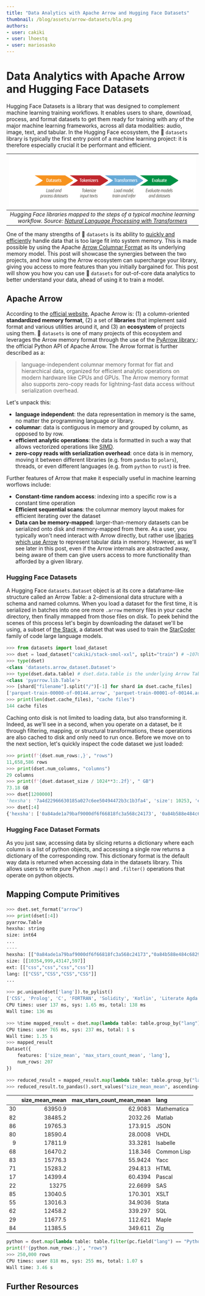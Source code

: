 ```yaml
---
title: "Data Analytics with Apache Arrow and Hugging Face Datasets" 
thumbnail: /blog/assets/arrow-datasets/bla.png
authors:
- user: cakiki
- user: lhoestq
- user: mariosasko
---
```


# Data Analytics with Apache Arrow and Hugging Face Datasets

<!-- {blog_metadata} -->
<!-- {authors} -->

Hugging Face Datasets is a library that was designed to complement machine learning training workflows. It enables users to share, download, process, and format datasets to get them ready for training with any of the major machine learning frameworks, across all data modalities: audio, image, text, and tabular. In the Hugging Face ecosystem, the 🤗 `datasets` library is typically the first entry point of a machine learning project: it is therefore especially crucial it be performant and efficient.

| ![HF Libraries](./assets/arrow-datasets/hf-libraries.png) |
|:--:|
| <i>Hugging Face libraries mapped to the steps of a typical machine learning workflow. Source: <a href="https://github.com/nlp-with-transformers" rel="noopener" target="_blank" >Natural Language Processing with Transformers</a></i>|

One of the many strengths of 🤗 `datasets` is its ability to [quickly and efficiently](https://huggingface.co/docs/datasets/about_arrow) handle data that is too large fit into system memory. This is made possible by using the Apache [Arrow Columnar Format](https://arrow.apache.org/docs/format/Columnar.html) as its underlying memory model. This post will showcase the synergies between the two projects, and how using the Arrow ecosystem can supercharge your library, giving you access to more features than you initially bargained for. This post will show you how you can use 🤗 `datasets` for out-of-core data analytics to better understand your data, ahead of using it to train a model.

## Apache Arrow

According to the [official website](https://arrow.apache.org/), Apache Arrow is: (1) a column-oriented **standardized memory format**, (2) a set of **libraries** that implement said format and various utilities around it, and (3) an **ecosystem** of projects using them. 🤗 `datasets` is one of many projects of this ecosystem and leverages the Arrow memory format through the use of the [PyArrow library ](https://arrow.apache.org/docs/python/index.html): the official Python API of Apache Arrow. The Arrow format is further described as a:

> language-independent columnar memory format for flat and hierarchical data, organized for efficient analytic operations on modern hardware like CPUs and GPUs. The Arrow memory format also supports zero-copy reads for lightning-fast data access without serialization overhead.

Let's unpack this:

- **language independent**: the data representation in memory is the same, no matter the programming language or library.
- **columnar**: data is contiguous in memory and grouped by column, as opposed to by row.
- **efficient analytic operations**: the data is formatted in such a way that allows vectorized operations like [SIMD](https://en.wikipedia.org/wiki/Single_instruction,_multiple_data).
- **zero-copy reads with serialization overhead**: once data is in memory, moving it between different libraries (e.g. from `pandas` to `polars`), threads, or even different languages (e.g. from `python` to `rust`) is free.

Further features of Arrow that make it especially useful in machine learning worflows include:

- **Constant-time random access**: indexing into a specific row is a constant time operation
- **Efficient sequential scans**: the columnar memory layout makes for efficient iterating over the dataset
- **Data can be memory-mapped**: larger-than-memory datasets can be serialized onto disk and memory-mapped from there.
As a user, you typically won't need interact with Arrow directly, but rather use [libaries which use Arrow](https://arrow.apache.org/powered_by/) to represent tabular data in memory. However, as we'll see later in this post, even if the Arrow internals are abstracted away, being aware of them can give users access to more functionality than afforded by a given library.

<!-- | ![Serialization](https://arrow.apache.org/img/copy.png) | ![Standardization](https://arrow.apache.org/img/shared.png)
|:--:|:--:|
|<i>TODO</i>|<i>TODO</i>|
<div align="center"> Source: <a href="https://arrow.apache.org/overview/" rel="noopener" target="_blank" >Apache Arrow Overview</a></div> -->

### Hugging Face Datasets

A Hugging Face `datasets.Dataset` object is at its core a dataframe-like structure called an Arrow Table: a 2-dimensional data structure with a schema and named columns. When you load a dataset for the first time, it is serialized in batches into one ore more `.arrow` memory files in your cache directory, then finally mmapped from those files on disk. To peek behind the scenes of this process let's begin by downloading the dataset we'll be using, a subset of [the Stack](https://huggingface.co/datasets/bigcode/the-stack-dedup), a dataset that was used to train the [StarCoder](https://huggingface.co/bigcode/starcoder) family of code large language models.

```python
>>> from datasets import load_dataset
>>> dset = load_dataset("cakiki/stack-smol-xxl", split="train") # ~107GB of disk space required to run this
>>> type(dset)
<class 'datasets.arrow_dataset.Dataset'> 
>>> type(dset.data.table) # dset.data.table is the underlying Arrow Table
<class 'pyarrow.lib.Table'>
>>> [shard["filename"].split("/")[-1] for shard in dset.cache_files]
['parquet-train-00000-of-00144.arrow', 'parquet-train-00001-of-00144.arrow', ... ] # These are the serialized files on disk. (Output trimmed) 
>>> print(len(dset.cache_files), "cache files")
144 cache files
```

Caching onto disk is not limited to loading data, but also transforming it. Indeed, as we'll see in a second, when you operate on a dataset, be it through filtering, mapping, or structural transformations, these operations are also cached to disk and only need to run once. Before we move on to the next section, let's quickly inspect the code dataset we just loaded:

```python
>>> print(f'{dset.num_rows:,}', "rows")
11,658,586 rows
>>> print(dset.num_columns, "columns")
29 columns
>>> print(f'{dset.dataset_size / 1024**3:.2f}', " GB")
73.18 GB
>>> dset[1200000]
'hexsha': '7a4d22966630185a027c6ee50494472b3c1b3fa4', 'size': 10253, 'ext': 'jl', 'lang': 'Julia', 'max_stars_repo_path': 'src/cwv.jl' ...} # Indexing into a dataset returns the correspdonding row as a dictionary.
>>> dset[:4]
{'hexsha': ['0a84ade1a79baf9000df6f66818fc3a568c24173', '0a84b588e484c6829ab1a6706db302acd8514288', '0a89bca33bdfce1f07390d394915f18e0d901651', '0a96a3eeaa089f8582180f803252e3739ab2661d'], 'size': [10354, 999, 43147, 597], 'ext': ['css', 'css', 'css', 'css'], 'lang': ['CSS', 'CSS', 'CSS', 'CSS'], ...} # By default, slicing a dataset returns a dictionary of the columns as lists of regular python objects. Makes sense since arrow is a columnar format. (Output trimmed)
```

### Hugging Face Dataset Formats

As you just saw, accessing data by slicing returns a dictionary where each column is a list of python objects, and accessing a single row returns a dictionary of the corresponding row. This dictionary format is the default way data is returned when accessing data  in the datasets library. This allows users to write pure Python `.map()` and `.filter()` operations that operate on python objects. 

## Mapping Compute Primitives

```python
>>> dset.set_format("arrow")
>>> print(dset[:4])
pyarrow.Table
hexsha: string
size: int64
...
----
hexsha: [["0a84ade1a79baf9000df6f66818fc3a568c24173","0a84b588e484c6829ab1a6706db302acd8514288","0a89bca33bdfce1f07390d394915f18e0d901651","0a96a3eeaa089f8582180f803252e3739ab2661d"]]
size: [[10354,999,43147,597]]
ext: [["css","css","css","css"]]
lang: [["CSS","CSS","CSS","CSS"]]
...
```

```python
>>> pc.unique(dset['lang']).to_pylist()
['CSS', 'Prolog', 'C', 'FORTRAN', 'Solidity', 'Kotlin', 'Literate Agda', 'Julia', 'Java Server Pages', 'Isabelle', 'Idris', 'Lean', 'PowerShell', 'Go', 'Erlang', 'F#', 'Ada', 'Pascal', 'Perl', 'R', 'Protocol Buffer', 'CMake', 'SAS', 'Ruby', 'Rust', 'RMarkdown', 'C#', 'Smalltalk', 'Haskell', 'Maple', 'Mathematica', 'OCaml', 'Makefile', 'Lua', 'Literate CoffeeScript', 'Literate Haskell', 'reStructuredText', 'Racket', 'Standard ML', 'SystemVerilog', 'TeX', 'Awk', 'Assembly', 'Alloy', 'Agda', 'Emacs Lisp', 'Dart', 'Cuda', 'Bluespec', 'Augeas', 'Batchfile', 'Tcsh', 'Stan', 'Scala', 'Tcl', 'Stata', 'AppleScript', 'Shell', 'Clojure', 'Scheme', 'ANTLR', 'SPARQL', 'SQL', 'GLSL', 'Elm', 'Dockerfile', 'C++', 'CoffeeScript', 'Common Lisp', 'Elixir', 'Groovy', 'HTML', 'Java', 'JavaScript', 'Markdown', 'PHP', 'Python', 'TypeScript', 'Verilog', 'Visual Basic', 'VHDL', 'Thrift', 'Matlab', 'Yacc', 'Zig', 'XSLT', 'JSON', 'YAML']
CPU times: user 137 ms, sys: 1.65 ms, total: 138 ms
Wall time: 136 ms
```

```python
>>> %time mapped_result = dset.map(lambda table: table.group_by("lang").aggregate([("size", "mean"),("max_stars_count", "mean")]), batched=True, batch_size=100_000, num_proc=10)
CPU times: user 765 ms, sys: 237 ms, total: 1 s
Wall time: 1.35 s
>>> mapped_result
Dataset({
    features: ['size_mean', 'max_stars_count_mean', 'lang'],
    num_rows: 207
})
```

```python
>>> reduced_result = mapped_result.map(lambda table: table.group_by("lang").aggregate([("size_mean", "mean"),("max_stars_count_mean", "mean")]), batched=True, batch_size=None)
>>> reduced_result.to_pandas().sort_values("size_mean_mean", ascending=False).head(15)
```

|    |   size_mean_mean |   max_stars_count_mean_mean | lang        |
|---:|-----------------:|----------------------------:|:------------|
| 30 |          63950.9 |                     62.9083 | Mathematica |
| 82 |          38485.2 |                   2032.26   | Matlab      |
| 86 |          19765.3 |                    173.915  | JSON        |
| 80 |          18590.4 |                     28.0008 | VHDL        |
|  9 |          17811.9 |                     33.3281 | Isabelle    |
| 68 |          16470.2 |                    118.346  | Common Lisp |
| 83 |          15776.3 |                     55.9424 | Yacc        |
| 71 |          15283.2 |                    294.813  | HTML        |
| 17 |          14399.4 |                     60.4394 | Pascal      |
| 22 |          13275   |                     22.6699 | SAS         |
| 85 |          13040.5 |                    170.301  | XSLT        |
| 55 |          13016.3 |                     34.9036 | Stata       |
| 62 |          12458.2 |                    339.297  | SQL         |
| 29 |          11677.5 |                    112.621  | Maple       |
| 84 |          11385.5 |                    349.611  | Zig         |

```python
python = dset.map(lambda table: table.filter(pc.field("lang") == "Python"), batched=True, batch_size=500_000, num_proc=10)
print(f'{python.num_rows:,}', "rows")
>>> 250,000 rows
CPU times: user 818 ms, sys: 255 ms, total: 1.07 s
Wall time: 3.46 s
```

## Further Resources
